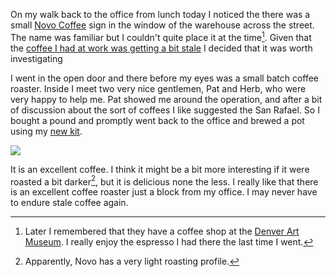 On my walk back to the office from lunch today I noticed the there was
a small [Novo Coffee][novo] sign in the window of the warehouse across
the street.  The name was familiar but I couldn't quite place it at the
time[^from-the-art-museum].  Given that the 
[coffee I had at work was getting a bit stale][stale] I decided that it was worth
investigating

I went in the open door and there before my eyes was a small batch
coffee roaster.  Inside I meet two very nice gentlemen, Pat and Herb,
who were very happy to help me.  Pat showed me around the operation,
and after a bit of discussion about the sort of coffees I like
suggested the San Rafael.  So I bought a pound and promptly went back
to the office and brewed a pot using my [new kit][coffee-kit].

<img src="/blog/media/fresh-coffee.jpg"></img>

It is an excellent coffee.  I think it might be a bit more interesting
if it were roasted a bit darker[^light-profile], but it is delicious
none the less.  I really like that there is an excellent coffee roaster
just a block from my office.  I may never have to endure stale coffee
again.


[^light-profile]: Apparently, Novo has a very light roasting profile.

[^from-the-art-museum]: Later I remembered that they have a coffee
shop at the [Denver Art Museum][dma].  I really enjoy the espresso I
had there the last time I went.


[coffee-kit]: http://brightkite.com/objects/997b8c2a866011ddb0000030487eb504
[stale]: http://brightkite.com/objects/be93d6ea88c011ddb5dc003048c0801e
[dma]: http://www.denverartmuseum.org
[novo]: http://www.novocoffee.com
